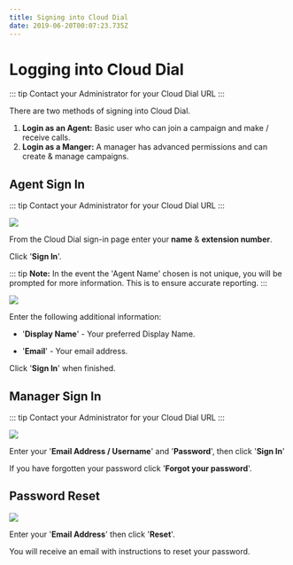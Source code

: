 ```yaml
---
title: Signing into Cloud Dial
date: 2019-06-20T00:07:23.735Z
---
```

# Logging into Cloud Dial

::: tip
Contact your Administrator for your Cloud Dial URL
:::

There are two methods of signing into Cloud Dial.

1. **Login as an Agent:** Basic user who can join a campaign and make / receive calls.
2. **Login as a Manger:** A manager has advanced permissions and can create & manage campaigns.

## Agent Sign In

::: tip
Contact your Administrator for your Cloud Dial URL
:::

![](/images/clouddial_agent_login.png)

From the Cloud Dial sign-in page enter your **name** & **extension number**.

Click '**Sign In**'.

::: tip
**Note:** In the event the 'Agent Name' chosen is not unique, you will be prompted for more information. This is to ensure accurate reporting.
:::

![](/images/clouddial_agentcreate.png)


Enter the following additional information:

* '**Display Name**' - Your preferred Display Name.

* '**Email**' - Your email address.

Click '**Sign In**' when finished.

## Manager Sign In

::: tip
Contact your Administrator for your Cloud Dial URL
:::

![](/images/clouddial_manager_login.png)

Enter your '**Email Address / Username**' and '**Password**', then click '**Sign In**'

If you have forgotten your password click '**Forgot your password**'.

## Password Reset

![](/images/clouddial_forgot_password.png) 

Enter your '**Email Address**' then click '**Reset**'.

You will receive an email with instructions to reset your password.


